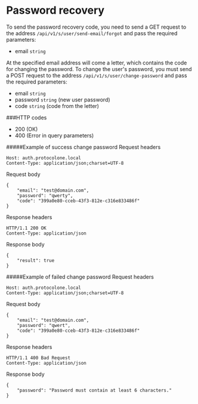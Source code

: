 Password recovery
=================

To send the password recovery code, you need to send a GET request to the address 
`/api/v1/s/user/send-email/forgot` and pass the required parameters:
- email `string`

At the specified email address will come a letter, which contains the code for changing 
the password. To change the user's password, you must send a POST request to the address 
`/api/v1/s/user/change-password` and pass the required parameters:
- email `string`
- password `string` (new user password)
- code `string` (code from the letter)

###HTTP codes
- 200 (ОК)
- 400 (Error in query parameters)

#####Example of success change password
Request headers

    Host: auth.protocolone.local
    Content-Type: application/json;charset=UTF-8
    
Request body

    {
        "email": "test@domain.com", 
        "password": "qwerty", 
        "code": "399a0e80-cceb-43f3-812e-c316e833486f"
    }
    
Response headers

    HTTP/1.1 200 OK
    Content-Type: application/json
    
Response body

    {
        "result": true
    }

#####Example of failed change password
Request headers

    Host: auth.protocolone.local
    Content-Type: application/json;charset=UTF-8
    
Request body

    {
        "email": "test@domain.com", 
        "password": "qwert", 
        "code": "399a0e80-cceb-43f3-812e-c316e833486f"
    }
    
Response headers

    HTTP/1.1 400 Bad Request
    Content-Type: application/json
    
Response body

    {
        "password": "Password must contain at least 6 characters."
    }

